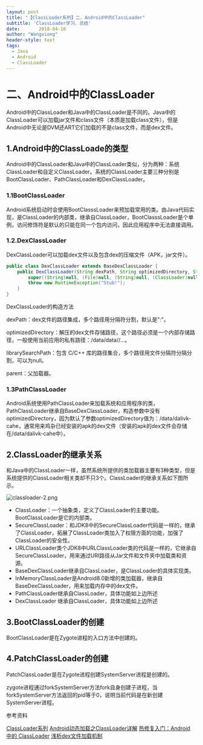 ```yaml
---
layout: post
title: "【ClassLoader系列】二、Android中的ClassLoader"
subtitle: 'ClassLoader学习，总结'
date:       2018-04-10
author: "Wangxiong"
header-style: text
tags:
  - Java
  - Android
  - ClassLoader
---
```

# 二、Android中的ClassLoader

Android中的ClassLoader和Java中的ClassLoader是不同的。Java中的ClassLoader可以加载jar文件和class文件（本质是加载class文件），但是Android中无论是DVM还ART它们加载的不是class文件，而是dex文件。

## 1.Android中的ClassLoade的类型

Android中的ClassLoader和Java中的ClassLoader类似，分为两种：系统ClassLoader和自定义ClassLoader。系统的ClassLoader主要三种分别是BootClassLoader、PathClassLoader和DexClassLoader。

### 1.1BootClassLoader

Android系统启动时会使用BootClasssLoader来预加载常用的类。由Java代码实现，是ClassLoader的内部类，继承自ClassLoader，BootClasssLoader是个单例，访问修饰符是默认的只能在同一个包内访问，因此应用程序中无法直接调用。

### 1.2.DexClassLoader

DexClassLoader可以加载dex文件以及包含dex的压缩文件（APK，jar文件）。

```java
public class DexClassLoader extends BaseDexClassLoader {
    public DexClassLoader(String dexPath, String optimizedDirectory, String librarySearchPath, ClassLoader parent) {
        super((String)null, (File)null, (String)null, (ClassLoader)null);
        throw new RuntimeException("Stub!");
    }
}
```

DexClassLoader的构造方法

dexPath：dex文件的路径集成，多个路径用分隔符分割，默认是":"。

optimizedDirectory：解压的dex文件存储路径，这个路径必须是一个内部存储路径，一般使用当前应用的私有路径：/data/data/<Package Name>/...。

librarySearchPath：包含 C/C++ 库的路径集合，多个路径用文件分隔符分隔分割，可以为null。

parent：父加载器。

### 1.3PathClassLoader

Android系统使用PathClassLoader来加载系统和应用程序的类，PathClassLoader继承自BaseDexClassLoader，构造参数中没有optimizedDirectory，因为默认了参数optimizedDirectory值为：/data/dalivk-cahe，通常用来鸡杂已经安装的apk的dex文件（安装的apk的dex文件会存储在/data/dalivk-cahe中）。

## 2.ClassLoader的继承关系

和Java中的ClassLoader一样，虽然系统所提供的类加载器主要有3种类型，但是系统提供的ClassLoader相关类却不只3个。ClassLoader的继承关系如下图所示。

![classloader-2.png](https://upload-images.jianshu.io/upload_images/10547376-5b380e4ba832f060.png?imageMogr2/auto-orient/strip%7CimageView2/2/w/1240)

- ClassLoader：一个抽象类，定义了ClassLoader的主要功能。BootClassLoader是它的内部类。
- SecureClassLoader：和JDK8中的SecureClassLoader代码是一样的，继承了ClassLoader，拓展了ClassLoader类加入了权限方面的功能，加强了ClassLoader的安全性。
- URLClassLoader类个JDK8中URLClassLoader类的代码是一样的，它继承自SecureClassLoader，用来通过URI路径从Jar文件和文件夹中加载类和资源。
- BaseDexClassLoader继承自ClassLoader，是ClassLoader的具体实现类。
- InMemoryClassLoader是Android8.0新增的类加载器，继承自BaseDexClassLoader，用来加载内存中的dex文件。
- PathClassLoader继承自ClassLoader，具体功能如上边所述
- DexClassLoader 继承自ClassLoader，具体功能如上边所述

## 3.BootClassLoader的创建

BootClassLoader是在Zygote进程的入口方法中创建的。

## 4.PatchClassLoader的创建

PatchClassLoader是在Zygote进程创建SystemServer进程是创建的。

zygote进程通过forkSystemServer方法fork自身创建子进程，当forkSystemServer方法返回的pid等于0，说明当前代码是在新创建SystemServer进程。

参考资料

[ClassLoader系列](http://liuwangshu.cn/application/classloader/2-android-classloader.html)
[Android动态加载之ClassLoader详解](http://www.jianshu.com/p/a620e368389a)
[热修复入门：Android 中的 ClassLoader](http://www.jianshu.com/p/96a72d1a7974)
[浅析dex文件加载机制](http://www.cnblogs.com/lanrenxinxin/p/4712224.html)


